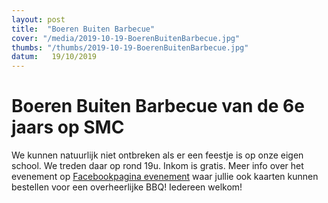 ```yaml
---
layout: post
title:  "Boeren Buiten Barbecue"
cover: "/media/2019-10-19-BoerenBuitenBarbecue.jpg"
thumbs: "/thumbs/2019-10-19-BoerenBuitenBarbecue.jpg"
datum:   19/10/2019
---
```


# Boeren Buiten Barbecue van de 6e jaars op SMC

We kunnen natuurlijk niet ontbreken als er een feestje is op onze eigen school.
We treden daar op rond 19u. Inkom is gratis.
Meer info over het evenement op [Facebookpagina evenement](https://www.facebook.com/events/stella-matutinacollege/boerenbuiten-barbecue-6e-jaars-smc-lede/949688035393804/) waar jullie ook kaarten kunnen bestellen voor een overheerlijke BBQ!
Iedereen welkom!
